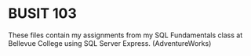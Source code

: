 # BUSIT 103
These files contain my assignments from my SQL Fundamentals class at Bellevue College using SQL Server Express. (AdventureWorks)
